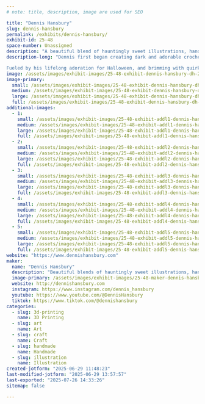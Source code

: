 ```yaml
---
# note: title, description, image are used for SEO

title: "Dennis Hansbury"
slug: dennis-hansbury
permalink: /exhibits/dennis-hansbury/
exhibit-id: 25-48
space-number: Unassigned
description: "A beautiful blend of hauntingly sweet illustrations, handcrafted décor, and storytelling."
description-long: "Dennis first began creating dark and adorable crocheted animals and undead zombie plushies from his Arizona apartment in 2005, finding loving homes for them across the world through his first shop on Etsy. As time passed and he moved to Florida, where new passions were ignited – gallery shows and fine art became the focus, but he never stopped incorporating the gloomy, gothic, and gory aesthetic into his artwork. The passion for creating one-of-a-kind, handmade items would inspire him further, and woodworking soon became a permanent staple in his artwork.

Fueled by his lifelong adoration for Halloween, and brimming with quirky poems that provide a deeper dimension to his work, Dennis continues to bring life to the vast array of untold stories and subtle whispers he carries with him each day."
image: /assets/images/exhibit-images/25-48-exhibit-dennis-hansbury-dh-2025-4-large.jpg
image-primary: 
  small: /assets/images/exhibit-images/25-48-exhibit-dennis-hansbury-dh-2025-4-small.jpg
  medium: /assets/images/exhibit-images/25-48-exhibit-dennis-hansbury-dh-2025-4-medium.jpg
  large: /assets/images/exhibit-images/25-48-exhibit-dennis-hansbury-dh-2025-4-large.jpg
  full: /assets/images/exhibit-images/25-48-exhibit-dennis-hansbury-dh-2025-4-full.jpg
additional-images: 
  - 1:
    small: /assets/images/exhibit-images/25-48-exhibit-addl1-dennis-hansbury-dh-2025-2-small.jpg
    medium: /assets/images/exhibit-images/25-48-exhibit-addl1-dennis-hansbury-dh-2025-2-medium.jpg
    large: /assets/images/exhibit-images/25-48-exhibit-addl1-dennis-hansbury-dh-2025-2-large.jpg
    full: /assets/images/exhibit-images/25-48-exhibit-addl1-dennis-hansbury-dh-2025-2-full.jpg
  - 2:
    small: /assets/images/exhibit-images/25-48-exhibit-addl2-dennis-hansbury-dh-2025-1-small.jpg
    medium: /assets/images/exhibit-images/25-48-exhibit-addl2-dennis-hansbury-dh-2025-1-medium.jpg
    large: /assets/images/exhibit-images/25-48-exhibit-addl2-dennis-hansbury-dh-2025-1-large.jpg
    full: /assets/images/exhibit-images/25-48-exhibit-addl2-dennis-hansbury-dh-2025-1-full.jpg
  - 3:
    small: /assets/images/exhibit-images/25-48-exhibit-addl3-dennis-hansbury-dh-2025-3-small.jpg
    medium: /assets/images/exhibit-images/25-48-exhibit-addl3-dennis-hansbury-dh-2025-3-medium.jpg
    large: /assets/images/exhibit-images/25-48-exhibit-addl3-dennis-hansbury-dh-2025-3-large.jpg
    full: /assets/images/exhibit-images/25-48-exhibit-addl3-dennis-hansbury-dh-2025-3-full.jpg
  - 4:
    small: /assets/images/exhibit-images/25-48-exhibit-addl4-dennis-hansbury-dh-2025-5-small.jpg
    medium: /assets/images/exhibit-images/25-48-exhibit-addl4-dennis-hansbury-dh-2025-5-medium.jpg
    large: /assets/images/exhibit-images/25-48-exhibit-addl4-dennis-hansbury-dh-2025-5-large.jpg
    full: /assets/images/exhibit-images/25-48-exhibit-addl4-dennis-hansbury-dh-2025-5-full.jpg
  - 5:
    small: /assets/images/exhibit-images/25-48-exhibit-addl5-dennis-hansbury-dh-2025-6-small.jpg
    medium: /assets/images/exhibit-images/25-48-exhibit-addl5-dennis-hansbury-dh-2025-6-medium.jpg
    large: /assets/images/exhibit-images/25-48-exhibit-addl5-dennis-hansbury-dh-2025-6-large.jpg
    full: /assets/images/exhibit-images/25-48-exhibit-addl5-dennis-hansbury-dh-2025-6-full.jpg
website: "https://www.dennishansbury.com"
maker: 
  name: "Dennis Hansbury"
  description: "Beautiful blends of hauntingly sweet illustrations, handcrafted wooden décor, modern production techniques, and storytelling – all wrapped in a playful gothic charm perfect for fans of spooky, offbeat art."
  image-primary: /assets/images/exhibit-images/25-48-maker-dennis-hansbury-dhprofile01-25-medium.jpg
  website: http://dennishansbury.com
  instagram: https://www.instagram.com/dennis_hansbury
  youtube: https://www.youtube.com/@DennisHansbury
  tiktok: https://www.tiktok.com/@dennishansbury
categories: 
  - slug: 3d-printing
    name: 3D Printing
  - slug: art
    name: Art
  - slug: craft
    name: Craft
  - slug: handmade
    name: Handmade
  - slug: illustration
    name: Illustration
created-jotform: "2025-06-29 11:48:23"
last-modified-jotform: "2025-06-29 13:57:57"
last-exported: "2025-07-26 14:33:26"
sitemap: false

---
```


